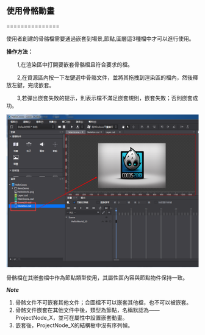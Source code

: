 ## 使用骨骼動畫 ##
===============

使用者創建的骨骼檔需要通過嵌套到場景,節點,圖層這3種檔中才可以進行使用。

**操作方法：**

&emsp;&emsp;1,在渲染區中打開要嵌套骨骼檔且符合要求的檔。

&emsp;&emsp;2,在資源區內按一下左鍵選中骨骼文件，並將其拖拽到渲染區的檔內，然後釋放左鍵，完成嵌套。

&emsp;&emsp;3,若彈出嵌套失敗的提示，則表示檔不滿足嵌套規則，嵌套失敗；否則嵌套成功。

   ![image](res_tw/tuo.png)

骨骼檔在其嵌套檔中作為節點類型使用，其屬性區內容與節點物件保持一致。

***Note***

1. 骨骼文件不可嵌套其他文件；合圖檔不可以嵌套其他檔，也不可以被嵌套。
2. 骨骼文件嵌套在其他文件中後，類型為節點，名稱默認為——ProjectNode_X，並可在屬性中設置嵌套動畫。
3. 嵌套後，ProjectNode_X的結構樹中沒有序列幀。
